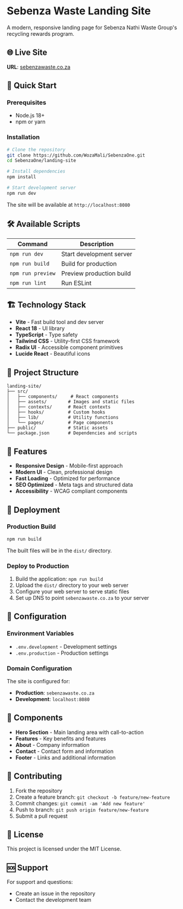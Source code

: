 # Sebenza Waste Landing Site

A modern, responsive landing page for Sebenza Nathi Waste Group's recycling rewards program.

## 🌐 Live Site

**URL**: [sebenzawaste.co.za](https://sebenzawaste.co.za)

## 🚀 Quick Start

### Prerequisites

- Node.js 18+
- npm or yarn

### Installation

```bash
# Clone the repository
git clone https://github.com/WozaMali/SebenzaOne.git
cd SebenzaOne/landing-site

# Install dependencies
npm install

# Start development server
npm run dev
```

The site will be available at `http://localhost:8080`

## 🛠️ Available Scripts

| Command | Description |
|---------|-------------|
| `npm run dev` | Start development server |
| `npm run build` | Build for production |
| `npm run preview` | Preview production build |
| `npm run lint` | Run ESLint |

## 🏗️ Technology Stack

- **Vite** - Fast build tool and dev server
- **React 18** - UI library
- **TypeScript** - Type safety
- **Tailwind CSS** - Utility-first CSS framework
- **Radix UI** - Accessible component primitives
- **Lucide React** - Beautiful icons

## 📁 Project Structure

```
landing-site/
├── src/
│   ├── components/     # React components
│   ├── assets/        # Images and static files
│   ├── contexts/      # React contexts
│   ├── hooks/         # Custom hooks
│   ├── lib/           # Utility functions
│   └── pages/         # Page components
├── public/            # Static assets
└── package.json       # Dependencies and scripts
```

## 🎨 Features

- **Responsive Design** - Mobile-first approach
- **Modern UI** - Clean, professional design
- **Fast Loading** - Optimized for performance
- **SEO Optimized** - Meta tags and structured data
- **Accessibility** - WCAG compliant components

## 🚀 Deployment

### Production Build

```bash
npm run build
```

The built files will be in the `dist/` directory.

### Deploy to Production

1. Build the application: `npm run build`
2. Upload the `dist/` directory to your web server
3. Configure your web server to serve static files
4. Set up DNS to point `sebenzawaste.co.za` to your server

## 🔧 Configuration

### Environment Variables

- `.env.development` - Development settings
- `.env.production` - Production settings

### Domain Configuration

The site is configured for:
- **Production**: `sebenzawaste.co.za`
- **Development**: `localhost:8080`

## 📱 Components

- **Hero Section** - Main landing area with call-to-action
- **Features** - Key benefits and features
- **About** - Company information
- **Contact** - Contact form and information
- **Footer** - Links and additional information

## 🤝 Contributing

1. Fork the repository
2. Create a feature branch: `git checkout -b feature/new-feature`
3. Commit changes: `git commit -am 'Add new feature'`
4. Push to branch: `git push origin feature/new-feature`
5. Submit a pull request

## 📄 License

This project is licensed under the MIT License.

## 🆘 Support

For support and questions:
- Create an issue in the repository
- Contact the development team